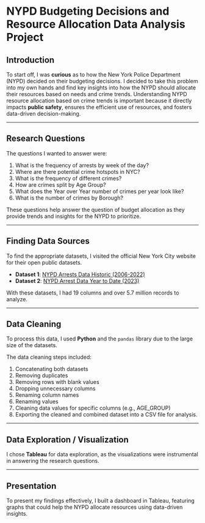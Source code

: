 # NYPD Budgeting Decisions and Resource Allocation Data Analysis Project

## Introduction
To start off, I was **curious** as to how the New York Police Department (NYPD) decided on their budgeting decisions. I decided to take this problem into my own hands and find key insights into how the NYPD should allocate their resources based on needs and crime trends. Understanding NYPD resource allocation based on crime trends is important because it directly impacts **public safety**, ensures the efficient use of resources, and fosters data-driven decision-making.

---

## Research Questions
The questions I wanted to answer were:
1. What is the frequency of arrests by week of the day?
2. Where are there potential crime hotspots in NYC?
3. What is the frequency of different crimes?
4. How are crimes split by Age Group?
5. What does the Year over Year number of crimes per year look like?
6. What is the number of crimes by Borough?

These questions help answer the question of budget allocation as they provide trends and insights for the NYPD to prioritize.

---

## Finding Data Sources
To find the appropriate datasets, I visited the official New York City website for their open public datasets.

- **Dataset 1**: [NYPD Arrests Data Historic (2006-2022)](https://data.cityofnewyork.us/Public-Safety/NYPD-Arrests-Data-Historic-/8h9b-rp9u/about_data)
- **Dataset 2**: [NYPD Arrest Data Year to Date (2023)](https://data.cityofnewyork.us/Public-Safety/NYPD-Arrest-Data-Year-to-Date-/uip8-fykc)

With these datasets, I had 19 columns and over 5.7 million records to analyze.

---

## Data Cleaning
To process this data, I used **Python** and the `pandas` library due to the large size of the datasets.

The data cleaning steps included:
1. Concatenating both datasets
2. Removing duplicates
3. Removing rows with blank values
4. Dropping unnecessary columns
5. Renaming column names
6. Renaming values
7. Cleaning data values for specific columns (e.g., AGE_GROUP)
8. Exporting the cleaned and combined dataset into a CSV file for analysis.

---

## Data Exploration / Visualization
I chose **Tableau** for data exploration, as the visualizations were instrumental in answering the research questions.

---

## Presentation
To present my findings effectively, I built a dashboard in Tableau, featuring graphs that could help the NYPD allocate resources using data-driven insights.
